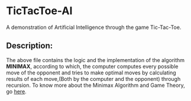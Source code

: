 # TicTacToe-AI
A demonstration of Artificial Intelligence through the game Tic-Tac-Toe.

## Description:
  The above file contains the logic and the implementation of the algorithm
  **MINIMAX**, according to which, the computer computes every possible move
  of the opponent and tries to make optimal moves by calculating results of
  each move,(Both by the computer and the opponent) through recursion.
  To know more about the Minimax Algorithm and Game Theory, go [here](https://towardsdatascience.com/game-theory-minimax-f84ee6e4ae6e).
